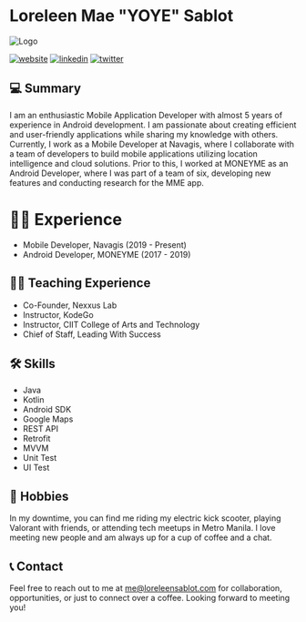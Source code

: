 
# Loreleen Mae "YOYE" Sablot

![Logo](https://media.licdn.com/dms/image/D5616AQHy_8ACqZ8zmw/profile-displaybackgroundimage-shrink_350_1400/0/1679647139167?e=1686787200&v=beta&t=tDxkNM3OSOUUtr9vI_uMqNiWxneFCGJpsoOI03Osd7k)

[![website](https://img.shields.io/badge/my_portfolio-000?style=for-the-badge&logo=ko-fi&logoColor=white)](https://loreleensablot.com/)
[![linkedin](https://img.shields.io/badge/linkedin-0A66C2?style=for-the-badge&logo=linkedin&logoColor=white)](https://www.linkedin.com/in/loreleensablot/)
[![twitter](https://img.shields.io/badge/twitter-1DA1F2?style=for-the-badge&logo=twitter&logoColor=white)](https://twitter.com/yoyesablot)

## 💻 Summary
I am an enthusiastic Mobile Application Developer with almost 5 years of experience in Android development. I am passionate about creating efficient and user-friendly applications while sharing my knowledge with others. Currently, I work as a Mobile Developer at Navagis, where I collaborate with a team of developers to build mobile applications utilizing location intelligence and cloud solutions. Prior to this, I worked at MONEYME as an Android Developer, where I was part of a team of six, developing new features and conducting research for the MME app.

# 👩‍💻 Experience
- Mobile Developer, Navagis (2019 - Present)
- Android Developer, MONEYME (2017 - 2019)

## 👩‍🏫 Teaching Experience
- Co-Founder, Nexxus Lab
- Instructor, KodeGo
- Instructor, CIIT College of Arts and Technology
- Chief of Staff, Leading With Success

## 🛠 Skills
- Java
- Kotlin
- Android SDK
- Google Maps
- REST API
- Retrofit
- MVVM
- Unit Test
- UI Test

## 🛴 Hobbies
In my downtime, you can find me riding my electric kick scooter, playing Valorant with friends, or attending tech meetups in Metro Manila. I love meeting new people and am always up for a cup of coffee and a chat.

## 📞 Contact
Feel free to reach out to me at me@loreleensablot.com for collaboration, opportunities, or just to connect over a coffee. Looking forward to meeting you!
